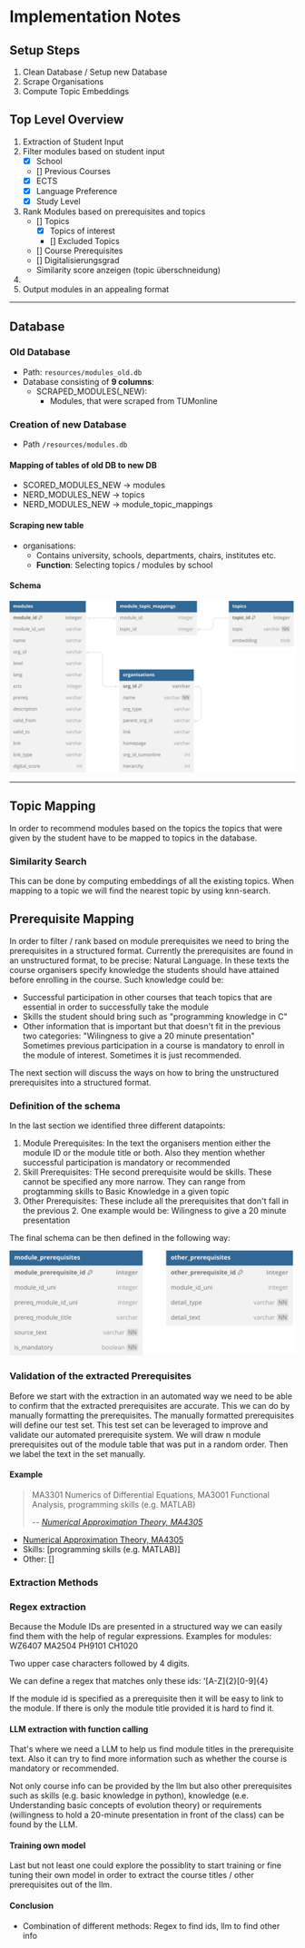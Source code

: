 # Implementation Notes

## Setup Steps

1. Clean Database / Setup new Database
2. Scrape Organisations
3. Compute Topic Embeddings

## Top Level Overview

1. Extraction of Student Input
2. Filter modules based on student input
    - [x] School
    - [] Previous Courses
    - [x] ECTS
    - [x] Language Preference
    - [x] Study Level
3. Rank Modules based on prerequisites and topics
    - [] Topics
        - [x] Topics of interest
        - [] Excluded Topics
    - [] Course Prerequisites
    - [] Digitalisierungsgrad
    - Similarity score anzeigen (topic überschneidung)
4.
4. Output modules in an appealing format

----------------

## Database

### Old Database

- Path: `resources/modules_old.db`
- Database consisting of **9 columns**:
    - SCRAPED_MODULES(_NEW):
        - Modules, that were scraped from TUMonline

### Creation of new Database

- Path `/resources/modules.db`

#### Mapping of tables of old DB to new DB

- SCORED_MODULES_NEW → modules
- NERD_MODULES_NEW → topics
- NERD_MODULES_NEW → module_topic_mappings

#### Scraping new table

- organisations:
    - Contains university, schools, departments, chairs, institutes etc.
    - **Function**: Selecting topics / modules by school

#### Schema

<img src="db_schema.svg"/>

---

## Topic Mapping
In order to recommend modules based on the topics the topics that were given by the student have to be mapped to topics in the database.

### Similarity Search
This can be done by computing embeddings of all the existing topics. When mapping to a topic we will find the nearest topic by using knn-search.


## Prerequisite Mapping

In order to filter / rank based on module prerequisites we need to bring the prerequisites in a structured format.
Currently the prerequisites are found in an unstructured format, to be precise: Natural Language. In these texts the
course organisers specify knowledge the students should have attained before enrolling in the course.
Such knowledge could be:

- Successful participation in other courses that teach topics that are essential in order to successfully take the
  module
- Skills the student should bring such as "programming knowledge in C"
- Other information that is important but that doesn't fit in the previous two categories: "Wilingness to give a 20
  minute presentation"
  Sometimes previous participation in a course is mandatory to enroll in the module of interest. Sometimes it is just
  recommended.

The next section will discuss the ways on how to bring the unstructured prerequisites into a structured format.

### Definition of the schema

In the last section we identified three different datapoints:

1. Module Prerequisites: In the text the organisers mention either the module ID or the module title or both. Also they
   mention whether successful participation is mandatory or recommended
2. Skill Prerequisites: THe second prerequisite would be skills. These cannot be specified any more narrow. They can
   range from progtamming skills to Basic Knowledge in a given topic
3. Other Prerequisites: These include all the prerequisites that don't fall in the previous 2. One example would be:
   Wilingness to give a 20
   minute presentation

The final schema can be then defined in the following way:

<img src="prerequisites.svg"/>

### Validation of the extracted Prerequisites

Before we start with the extraction in an automated way we need to be able to confirm that the extracted prerequisites are accurate.
This we can do by manually formatting the prerequisites. The manually formatted prerequisites will define our test set. 
This test set can be leveraged to improve and validate our automated prerequisite system.
We will draw n module prerequisites out of the module table that was put in a random order. Then we label the text in the set manually.

#### Example 
> MA3301 Numerics of Differential Equations, MA3001 Functional Analysis, programming skills (e.g. MATLAB)
>
> -- <cite>[Numerical Approximation Theory, MA4305](https://campus.tum.de/tumonline/wbModHb.wbShowMHBReadOnly?pKnotenNr=769580)</cite>
- [Numerical Approximation Theory, MA4305](https://campus.tum.de/tumonline/wbModHb.wbShowMHBReadOnly?pKnotenNr=769580)
- Skills: [programming skills (e.g. MATLAB)]
- Other: []

### Extraction Methods

### Regex extraction

Because the Module IDs are presented in a structured way we can easily find them with the help of regular expressions.
Examples for modules:
WZ6407
MA2504
PH9101
CH1020

Two upper case characters followed by 4 digits.

We can define a regex that matches only these ids:
'[A-Z]{2}[0-9]{4}

If the module id is specified as a prerequisite then it will be easy to link to the module.
If there is only the module title provided it is hard to find it.

#### LLM extraction with function calling
That's where we need a LLM to help us find module titles in the prerequisite text.
Also it can try to find more information such as whether the course is mandatory or recommended.

Not only course info can be provided by the llm but also other prerequisites 
such as skills (e.g. basic knowledge in python), knowledge (e.e. Understanding basic concepts of evolution theory) or requirements (willingness to hold a 20-minute presentation in front of the class) can be found by the LLM.

#### Training own model

Last but not least one could explore the possiblity to start training or fine tuning their own model in order to extract the course titles / other prerequisites out of the llm.

#### Conclusion

- Combination of different methods: Regex to find ids, llm to find other info


#### 
